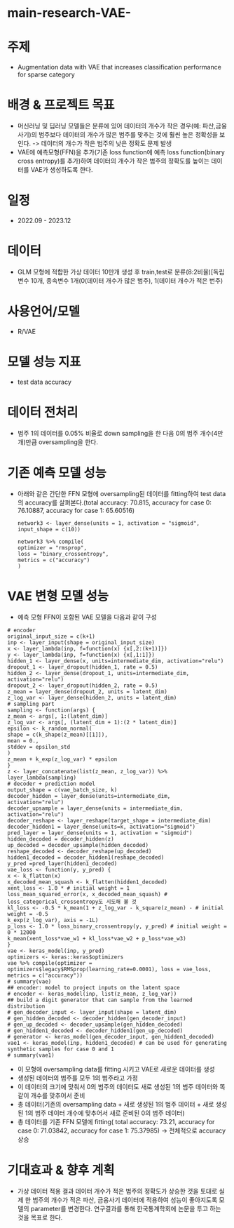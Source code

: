 # main-research-VAE-

# 주제
- Augmentation data with VAE that increases classification performance for sparse category 

# 배경 & 프로젝트 목표
- 머신러닝 및 딥러닝 모델들은 분류에 있어 데이터의 개수가 작은 경우(예: 파산,금융사기)의 범주보다 데이터의 개수가 많은 범주를 맞추는 것에 훨씬 높은 정확성을 보인다. -> 데이터의 개수가 작은 범주의 낮은 정확도 문제 발생
- VAE에 예측모형(FFN)을 추가(기존 loss function에 예측 loss function(binary cross entropy)를 추가)하여 데이터의 개수가 작은 범주의 정확도를 높이는 데이터를 VAE가 생성하도록 한다.

# 일정
- 2022.09 - 2023.12


# 데이터
- GLM 모형에 적합한 가상 데이터 10만개 생성 후 train,test로 분류(8:2비율)[독립변수 10개, 종속변수 1개(0(데이터 개수가 많은 범주), 1(데이터 개수가 적은 번주)

# 사용언어/모델
- R/VAE

# 모델 성능 지표
- test data accuracy

# 데이터 전처리
- 범주 1의 데이터를 0.05% 비율로 down sampling을 한 다음 0의 범주 개수(4만개)만큼 oversampling을 한다.

# 기존 예측 모델 성능
- 아래와 같은 간단한 FFN 모형에 oversampling된 데이터를 fitting하여 test data의 accuracy를 살펴본다.(total accuracy: 70.815, accuracy for case 0: 76.10887, accuracy for case 1: 65.60516)
  ```
  network3 <- layer_dense(units = 1, activation = "sigmoid", input_shape = c(10)) 

  network3 %>% compile(
  optimizer = "rmsprop",
  loss = "binary_crossentropy",
  metrics = c("accuracy")
  )

# VAE 변형 모델 성능
- 예측 모형 FFN이 포함된 VAE 모델을 다음과 같이 구성
```
# encoder
original_input_size = c(k+1)
inp <- layer_input(shape = original_input_size)
x <- layer_lambda(inp, f=function(x) {x[,2:(k+1)]})
y <- layer_lambda(inp, f=function(x) {x[,1:1]})
hidden_1 <- layer_dense(x, units=intermediate_dim, activation="relu")
dropout_1 <- layer_dropout(hidden_1, rate = 0.5)
hidden_2 <- layer_dense(dropout_1, units=intermediate_dim, activation="relu")
dropout_2 <- layer_dropout(hidden_2, rate = 0.5)
z_mean = layer_dense(dropout_2, units = latent_dim)
z_log_var <- layer_dense(hidden_2, units = latent_dim)
# sampling part
sampling <- function(args) {
z_mean <- args[, 1:(latent_dim)]
z_log_var <- args[, (latent_dim + 1):(2 * latent_dim)]
epsilon <- k_random_normal(
shape = c(k_shape(z_mean)[[1]]),
mean = 0.,
stddev = epsilon_std
)
z_mean + k_exp(z_log_var) * epsilon
}
z <- layer_concatenate(list(z_mean, z_log_var)) %>% layer_lambda(sampling)
# decoder + prediction model
output_shape = c(vae_batch_size, k)
decoder_hidden = layer_dense(units=intermediate_dim, activation="relu")
decoder_upsample = layer_dense(units = intermediate_dim, activation="relu")
decoder_reshape <- layer_reshape(target_shape = intermediate_dim)
decoder_hidden1 = layer_dense(units=k, activation="sigmoid")
pred_layer = layer_dense(units = 1, activation = "sigmoid")
hidden_decoded = decoder_hidden(z)
up_decoded = decoder_upsample(hidden_decoded)
reshape_decoded <- decoder_reshape(up_decoded)
hidden1_decoded = decoder_hidden1(reshape_decoded)
y_pred =pred_layer(hidden1_decoded)
vae_loss <- function(y, y_pred) {
x <- k_flatten(x)
x_decoded_mean_squash <- k_flatten(hidden1_decoded)
xent_loss <- 1.0 * # initial weight = 1
loss_mean_squared_error(x, x_decoded_mean_squash) # loss_categorical_crossentropy도 시도해 볼 것
kl_loss <- -0.5 * k_mean(1 + z_log_var - k_square(z_mean) - # initial weight = -0.5
k_exp(z_log_var), axis = -1L)
p_loss <- 1.0 * loss_binary_crossentropy(y, y_pred) # initial weight = 0 * 12000
k_mean(xent_loss*vae_w1 + kl_loss*vae_w2 + p_loss*vae_w3)
}
vae <- keras_model(inp, y_pred)
optimizers <- keras::keras$optimizers
vae %>% compile(optimizer = optimizers$legacy$RMSprop(learning_rate=0.0001), loss = vae_loss,
metrics = c("accuracy"))
# summary(vae)
## encoder: model to project inputs on the latent space
# encoder <- keras_model(inp, list(z_mean, z_log_var))
## build a digit generator that can sample from the learned distribution
# gen_decoder_input <- layer_input(shape = latent_dim)
# gen_hidden_decoded <- decoder_hidden(gen_decoder_input)
# gen_up_decoded <- decoder_upsample(gen_hidden_decoded)
# gen_hidden1_decoded <- decoder_hidden1(gen_up_decoded)
# generator <- keras_model(gen_decoder_input, gen_hidden1_decoded)
vae1 <- keras_model(inp, hidden1_decoded) # can be used for generating synthetic samples for case 0 and 1
# summary(vae1)
```
- 이 모형에 oversampling data를 fitting 시키고 VAE로 새로운 데이터를 생성
- 생성된 데이터의 범주를 모두 1의 범주라고 가정
- 이 데이터의 크기에 맞춰서 0의 범주의 데이터도 새로 생성된 1의 범주 데이터와 똑같이 개수를 맞추어서 준비
- 총 데이터(기존의 oversampling data + 새로 생성된 1의 범주 데이터 + 새로 생성된 1의 범주 데이터 개수에 맞추어서 새로 준비된 0의 범주 데이터)
- 총 데이터를 기존 FFN 모델에 fitting( total accuracy: 73.21, accuracy for case 0: 71.03842, accuracy for case 1: 75.37985) -> 전체적으로 accuracy 상승


# 기대효과 & 향후 계획
- 가상 데이터 적용 결과 데이터 개수가 적은 범주의  정확도가 상승한 것을 토대로 실제 한 범주의 개수가 적은 파산, 금융사기 데이터에 적용하여 성능이 좋아지도록 모델의 parameter를 변경한다. 연구결과를 통해 한국통계학회에 논문을 투고 하는 것을 목표로 한다.




